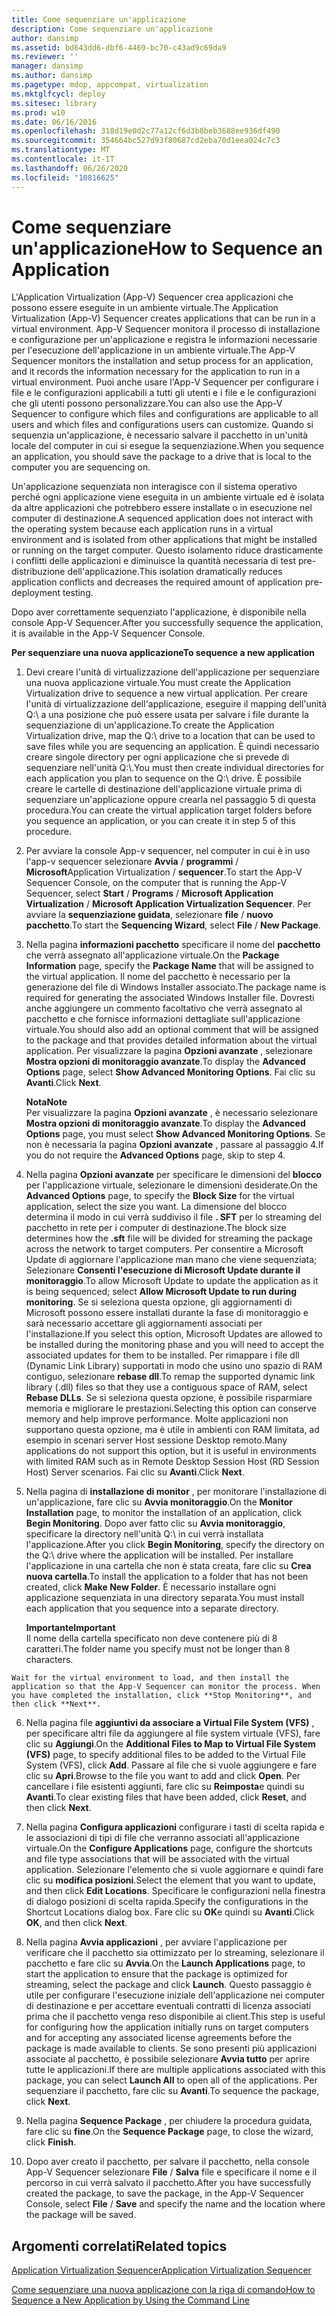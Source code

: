 ```yaml
---
title: Come sequenziare un'applicazione
description: Come sequenziare un'applicazione
author: dansimp
ms.assetid: bd643dd6-dbf6-4469-bc70-c43ad9c69da9
ms.reviewer: ''
manager: dansimp
ms.author: dansimp
ms.pagetype: mdop, appcompat, virtualization
ms.mktglfcycl: deploy
ms.sitesec: library
ms.prod: w10
ms.date: 06/16/2016
ms.openlocfilehash: 318d19e0d2c77a12cf6d3b8beb3688ee936df490
ms.sourcegitcommit: 354664bc527d93f80687cd2eba70d1eea024c7c3
ms.translationtype: MT
ms.contentlocale: it-IT
ms.lasthandoff: 06/26/2020
ms.locfileid: "10816625"
---
```

# <span data-ttu-id="0eeb6-103">Come sequenziare un'applicazione</span><span class="sxs-lookup"><span data-stu-id="0eeb6-103">How to Sequence an Application</span></span>


<span data-ttu-id="0eeb6-104">L'Application Virtualization (App-V) Sequencer crea applicazioni che possono essere eseguite in un ambiente virtuale.</span><span class="sxs-lookup"><span data-stu-id="0eeb6-104">The Application Virtualization (App-V) Sequencer creates applications that can be run in a virtual environment.</span></span> <span data-ttu-id="0eeb6-105">App-V Sequencer monitora il processo di installazione e configurazione per un'applicazione e registra le informazioni necessarie per l'esecuzione dell'applicazione in un ambiente virtuale.</span><span class="sxs-lookup"><span data-stu-id="0eeb6-105">The App-V Sequencer monitors the installation and setup process for an application, and it records the information necessary for the application to run in a virtual environment.</span></span> <span data-ttu-id="0eeb6-106">Puoi anche usare l'App-V Sequencer per configurare i file e le configurazioni applicabili a tutti gli utenti e i file e le configurazioni che gli utenti possono personalizzare.</span><span class="sxs-lookup"><span data-stu-id="0eeb6-106">You can also use the App-V Sequencer to configure which files and configurations are applicable to all users and which files and configurations users can customize.</span></span> <span data-ttu-id="0eeb6-107">Quando si sequenzia un'applicazione, è necessario salvare il pacchetto in un'unità locale del computer in cui si esegue la sequenziazione.</span><span class="sxs-lookup"><span data-stu-id="0eeb6-107">When you sequence an application, you should save the package to a drive that is local to the computer you are sequencing on.</span></span>

<span data-ttu-id="0eeb6-108">Un'applicazione sequenziata non interagisce con il sistema operativo perché ogni applicazione viene eseguita in un ambiente virtuale ed è isolata da altre applicazioni che potrebbero essere installate o in esecuzione nel computer di destinazione.</span><span class="sxs-lookup"><span data-stu-id="0eeb6-108">A sequenced application does not interact with the operating system because each application runs in a virtual environment and is isolated from other applications that might be installed or running on the target computer.</span></span> <span data-ttu-id="0eeb6-109">Questo isolamento riduce drasticamente i conflitti delle applicazioni e diminuisce la quantità necessaria di test pre-distribuzione dell'applicazione.</span><span class="sxs-lookup"><span data-stu-id="0eeb6-109">This isolation dramatically reduces application conflicts and decreases the required amount of application pre-deployment testing.</span></span>

<span data-ttu-id="0eeb6-110">Dopo aver correttamente sequenziato l'applicazione, è disponibile nella console App-V Sequencer.</span><span class="sxs-lookup"><span data-stu-id="0eeb6-110">After you successfully sequence the application, it is available in the App-V Sequencer Console.</span></span>

**<span data-ttu-id="0eeb6-111">Per sequenziare una nuova applicazione</span><span class="sxs-lookup"><span data-stu-id="0eeb6-111">To sequence a new application</span></span>**

1.  <span data-ttu-id="0eeb6-112">Devi creare l'unità di virtualizzazione dell'applicazione per sequenziare una nuova applicazione virtuale.</span><span class="sxs-lookup"><span data-stu-id="0eeb6-112">You must create the Application Virtualization drive to sequence a new virtual application.</span></span> <span data-ttu-id="0eeb6-113">Per creare l'unità di virtualizzazione dell'applicazione, eseguire il mapping dell'unità Q:\\ a una posizione che può essere usata per salvare i file durante la sequenziazione di un'applicazione.</span><span class="sxs-lookup"><span data-stu-id="0eeb6-113">To create the Application Virtualization drive, map the Q:\\ drive to a location that can be used to save files while you are sequencing an application.</span></span> <span data-ttu-id="0eeb6-114">È quindi necessario creare singole directory per ogni applicazione che si prevede di sequenziare nell'unità Q:\\.</span><span class="sxs-lookup"><span data-stu-id="0eeb6-114">You must then create individual directories for each application you plan to sequence on the Q:\\ drive.</span></span> <span data-ttu-id="0eeb6-115">È possibile creare le cartelle di destinazione dell'applicazione virtuale prima di sequenziare un'applicazione oppure crearla nel passaggio 5 di questa procedura.</span><span class="sxs-lookup"><span data-stu-id="0eeb6-115">You can create the virtual application target folders before you sequence an application, or you can create it in step 5 of this procedure.</span></span>

2.  <span data-ttu-id="0eeb6-116">Per avviare la console App-v sequencer, nel computer in cui è in uso l'app-v sequencer selezionare **Avvia**  /  **programmi**  /  **Microsoft**Application Virtualization  /  **sequencer**.</span><span class="sxs-lookup"><span data-stu-id="0eeb6-116">To start the App-V Sequencer Console, on the computer that is running the App-V Sequencer, select **Start** / **Programs** / **Microsoft Application Virtualization** / **Microsoft Application Virtualization Sequencer**.</span></span> <span data-ttu-id="0eeb6-117">Per avviare la **sequenziazione guidata**, selezionare **file**  /  **nuovo pacchetto**.</span><span class="sxs-lookup"><span data-stu-id="0eeb6-117">To start the **Sequencing Wizard**, select **File** / **New Package**.</span></span>

3.  <span data-ttu-id="0eeb6-118">Nella pagina **informazioni pacchetto** specificare il nome del **pacchetto** che verrà assegnato all'applicazione virtuale.</span><span class="sxs-lookup"><span data-stu-id="0eeb6-118">On the **Package Information** page, specify the **Package Name** that will be assigned to the virtual application.</span></span> <span data-ttu-id="0eeb6-119">Il nome del pacchetto è necessario per la generazione del file di Windows Installer associato.</span><span class="sxs-lookup"><span data-stu-id="0eeb6-119">The package name is required for generating the associated Windows Installer file.</span></span> <span data-ttu-id="0eeb6-120">Dovresti anche aggiungere un commento facoltativo che verrà assegnato al pacchetto e che fornisce informazioni dettagliate sull'applicazione virtuale.</span><span class="sxs-lookup"><span data-stu-id="0eeb6-120">You should also add an optional comment that will be assigned to the package and that provides detailed information about the virtual application.</span></span> <span data-ttu-id="0eeb6-121">Per visualizzare la pagina **Opzioni avanzate** , selezionare **Mostra opzioni di monitoraggio avanzate**.</span><span class="sxs-lookup"><span data-stu-id="0eeb6-121">To display the **Advanced Options** page, select **Show Advanced Monitoring Options**.</span></span> <span data-ttu-id="0eeb6-122">Fai clic su **Avanti**.</span><span class="sxs-lookup"><span data-stu-id="0eeb6-122">Click **Next**.</span></span>

    **<span data-ttu-id="0eeb6-123">Nota</span><span class="sxs-lookup"><span data-stu-id="0eeb6-123">Note</span></span>**  
    <span data-ttu-id="0eeb6-124">Per visualizzare la pagina **Opzioni avanzate** , è necessario selezionare **Mostra opzioni di monitoraggio avanzate**.</span><span class="sxs-lookup"><span data-stu-id="0eeb6-124">To display the **Advanced Options** page, you must select **Show Advanced Monitoring Options**.</span></span> <span data-ttu-id="0eeb6-125">Se non è necessaria la pagina **Opzioni avanzate** , passare al passaggio 4.</span><span class="sxs-lookup"><span data-stu-id="0eeb6-125">If you do not require the **Advanced Options** page, skip to step 4.</span></span>



4.  <span data-ttu-id="0eeb6-126">Nella pagina **Opzioni avanzate** per specificare le dimensioni del **blocco** per l'applicazione virtuale, selezionare le dimensioni desiderate.</span><span class="sxs-lookup"><span data-stu-id="0eeb6-126">On the **Advanced Options** page, to specify the **Block Size** for the virtual application, select the size you want.</span></span> <span data-ttu-id="0eeb6-127">La dimensione del blocco determina il modo in cui verrà suddiviso il file **. SFT** per lo streaming del pacchetto in rete per i computer di destinazione.</span><span class="sxs-lookup"><span data-stu-id="0eeb6-127">The block size determines how the **.sft** file will be divided for streaming the package across the network to target computers.</span></span> <span data-ttu-id="0eeb6-128">Per consentire a Microsoft Update di aggiornare l'applicazione man mano che viene sequenziata; Selezionare **Consenti l'esecuzione di Microsoft Update durante il monitoraggio**.</span><span class="sxs-lookup"><span data-stu-id="0eeb6-128">To allow Microsoft Update to update the application as it is being sequenced; select **Allow Microsoft Update to run during monitoring**.</span></span> <span data-ttu-id="0eeb6-129">Se si seleziona questa opzione, gli aggiornamenti di Microsoft possono essere installati durante la fase di monitoraggio e sarà necessario accettare gli aggiornamenti associati per l'installazione.</span><span class="sxs-lookup"><span data-stu-id="0eeb6-129">If you select this option, Microsoft Updates are allowed to be installed during the monitoring phase and you will need to accept the associated updates for them to be installed.</span></span> <span data-ttu-id="0eeb6-130">Per rimappare i file dll (Dynamic Link Library) supportati in modo che usino uno spazio di RAM contiguo, selezionare **rebase dll**.</span><span class="sxs-lookup"><span data-stu-id="0eeb6-130">To remap the supported dynamic link library (.dll) files so that they use a contiguous space of RAM, select **Rebase DLLs**.</span></span> <span data-ttu-id="0eeb6-131">Se si seleziona questa opzione, è possibile risparmiare memoria e migliorare le prestazioni.</span><span class="sxs-lookup"><span data-stu-id="0eeb6-131">Selecting this option can conserve memory and help improve performance.</span></span> <span data-ttu-id="0eeb6-132">Molte applicazioni non supportano questa opzione, ma è utile in ambienti con RAM limitata, ad esempio in scenari server Host sessione Desktop remoto.</span><span class="sxs-lookup"><span data-stu-id="0eeb6-132">Many applications do not support this option, but it is useful in environments with limited RAM such as in Remote Desktop Session Host (RD Session Host) Server scenarios.</span></span> <span data-ttu-id="0eeb6-133">Fai clic su **Avanti**.</span><span class="sxs-lookup"><span data-stu-id="0eeb6-133">Click **Next**.</span></span>

5.  <span data-ttu-id="0eeb6-134">Nella pagina di **installazione di monitor** , per monitorare l'installazione di un'applicazione, fare clic su **Avvia monitoraggio**.</span><span class="sxs-lookup"><span data-stu-id="0eeb6-134">On the **Monitor Installation** page, to monitor the installation of an application, click **Begin Monitoring**.</span></span> <span data-ttu-id="0eeb6-135">Dopo aver fatto clic su **Avvia monitoraggio**, specificare la directory nell'unità Q:\\ in cui verrà installata l'applicazione.</span><span class="sxs-lookup"><span data-stu-id="0eeb6-135">After you click **Begin Monitoring**, specify the directory on the Q:\\ drive where the application will be installed.</span></span> <span data-ttu-id="0eeb6-136">Per installare l'applicazione in una cartella che non è stata creata, fare clic su **Crea nuova cartella**.</span><span class="sxs-lookup"><span data-stu-id="0eeb6-136">To install the application to a folder that has not been created, click **Make New Folder**.</span></span> <span data-ttu-id="0eeb6-137">È necessario installare ogni applicazione sequenziata in una directory separata.</span><span class="sxs-lookup"><span data-stu-id="0eeb6-137">You must install each application that you sequence into a separate directory.</span></span>

    **<span data-ttu-id="0eeb6-138">Importante</span><span class="sxs-lookup"><span data-stu-id="0eeb6-138">Important</span></span>**  
    <span data-ttu-id="0eeb6-139">Il nome della cartella specificato non deve contenere più di 8 caratteri.</span><span class="sxs-lookup"><span data-stu-id="0eeb6-139">The folder name you specify must not be longer than 8 characters.</span></span>



~~~
Wait for the virtual environment to load, and then install the application so that the App-V Sequencer can monitor the process. When you have completed the installation, click **Stop Monitoring**, and then click **Next**.
~~~

6. <span data-ttu-id="0eeb6-140">Nella pagina file **aggiuntivi da associare a Virtual File System (VFS)** , per specificare altri file da aggiungere al file system virtuale (VFS), fare clic su **Aggiungi**.</span><span class="sxs-lookup"><span data-stu-id="0eeb6-140">On the **Additional Files to Map to Virtual File System (VFS)** page, to specify additional files to be added to the Virtual File System (VFS), click **Add**.</span></span> <span data-ttu-id="0eeb6-141">Passare al file che si vuole aggiungere e fare clic su **Apri**.</span><span class="sxs-lookup"><span data-stu-id="0eeb6-141">Browse to the file you want to add and click **Open**.</span></span> <span data-ttu-id="0eeb6-142">Per cancellare i file esistenti aggiunti, fare clic su **Reimposta**e quindi su **Avanti**.</span><span class="sxs-lookup"><span data-stu-id="0eeb6-142">To clear existing files that have been added, click **Reset**, and then click **Next**.</span></span>

7. <span data-ttu-id="0eeb6-143">Nella pagina **Configura applicazioni** configurare i tasti di scelta rapida e le associazioni di tipi di file che verranno associati all'applicazione virtuale.</span><span class="sxs-lookup"><span data-stu-id="0eeb6-143">On the **Configure Applications** page, configure the shortcuts and file type associations that will be associated with the virtual application.</span></span> <span data-ttu-id="0eeb6-144">Selezionare l'elemento che si vuole aggiornare e quindi fare clic su **modifica posizioni**.</span><span class="sxs-lookup"><span data-stu-id="0eeb6-144">Select the element that you want to update, and then click **Edit Locations**.</span></span> <span data-ttu-id="0eeb6-145">Specificare le configurazioni nella finestra di dialogo posizioni di scelta rapida.</span><span class="sxs-lookup"><span data-stu-id="0eeb6-145">Specify the configurations in the Shortcut Locations dialog box.</span></span> <span data-ttu-id="0eeb6-146">Fare clic su **OK**e quindi su **Avanti**.</span><span class="sxs-lookup"><span data-stu-id="0eeb6-146">Click **OK**, and then click **Next**.</span></span>

8. <span data-ttu-id="0eeb6-147">Nella pagina **Avvia applicazioni** , per avviare l'applicazione per verificare che il pacchetto sia ottimizzato per lo streaming, selezionare il pacchetto e fare clic su **Avvia**.</span><span class="sxs-lookup"><span data-stu-id="0eeb6-147">On the **Launch Applications** page, to start the application to ensure that the package is optimized for streaming, select the package and click **Launch**.</span></span> <span data-ttu-id="0eeb6-148">Questo passaggio è utile per configurare l'esecuzione iniziale dell'applicazione nei computer di destinazione e per accettare eventuali contratti di licenza associati prima che il pacchetto venga reso disponibile ai client.</span><span class="sxs-lookup"><span data-stu-id="0eeb6-148">This step is useful for configuring how the application initially runs on target computers and for accepting any associated license agreements before the package is made available to clients.</span></span> <span data-ttu-id="0eeb6-149">Se sono presenti più applicazioni associate al pacchetto, è possibile selezionare **Avvia tutto** per aprire tutte le applicazioni.</span><span class="sxs-lookup"><span data-stu-id="0eeb6-149">If there are multiple applications associated with this package, you can select **Launch All** to open all of the applications.</span></span> <span data-ttu-id="0eeb6-150">Per sequenziare il pacchetto, fare clic su **Avanti**.</span><span class="sxs-lookup"><span data-stu-id="0eeb6-150">To sequence the package, click **Next**.</span></span>

9. <span data-ttu-id="0eeb6-151">Nella pagina **Sequence Package** , per chiudere la procedura guidata, fare clic su **fine**.</span><span class="sxs-lookup"><span data-stu-id="0eeb6-151">On the **Sequence Package** page, to close the wizard, click **Finish**.</span></span>

10. <span data-ttu-id="0eeb6-152">Dopo aver creato il pacchetto, per salvare il pacchetto, nella console App-V Sequencer selezionare **File**  /  **Salva** file e specificare il nome e il percorso in cui verrà salvato il pacchetto.</span><span class="sxs-lookup"><span data-stu-id="0eeb6-152">After you have successfully created the package, to save the package, in the App-V Sequencer Console, select **File** / **Save** and specify the name and the location where the package will be saved.</span></span>

## <span data-ttu-id="0eeb6-153">Argomenti correlati</span><span class="sxs-lookup"><span data-stu-id="0eeb6-153">Related topics</span></span>


[<span data-ttu-id="0eeb6-154">Application Virtualization Sequencer</span><span class="sxs-lookup"><span data-stu-id="0eeb6-154">Application Virtualization Sequencer</span></span>](application-virtualization-sequencer.md)

[<span data-ttu-id="0eeb6-155">Come sequenziare una nuova applicazione con la riga di comando</span><span class="sxs-lookup"><span data-stu-id="0eeb6-155">How to Sequence a New Application by Using the Command Line</span></span>](how-to-sequence-a-new-application-by-using-the-command-line.md)









